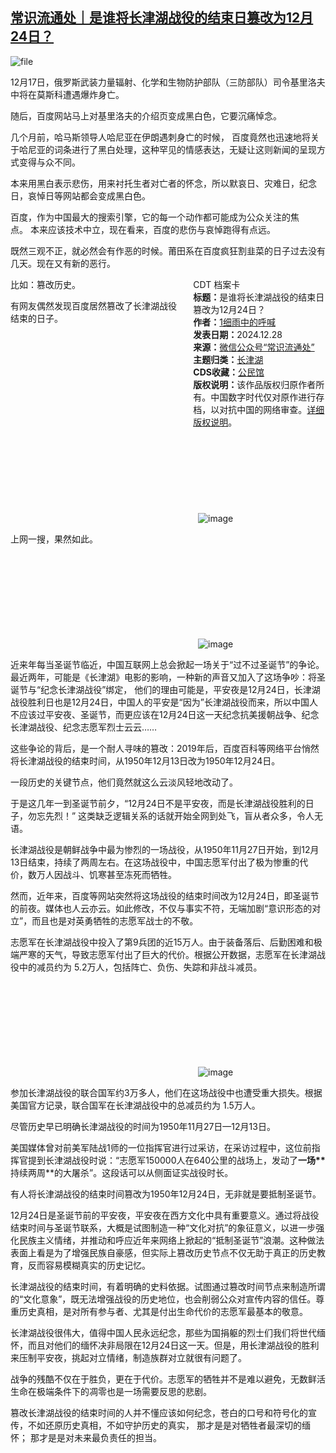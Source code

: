 <!--1735384790000-->
[常识流通处｜是谁将长津湖战役的结束日篡改为12月24日？](https://chinadigitaltimes.net/chinese/714456.html)
------

<p><img decoding="async" src="https://chinadigitaltimes.net/chinese/files/2024/12/image-1735384479981.png" alt="file"></p><p>12月17日，俄罗斯武装力量辐射、化学和生物防护部队（三防部队）司令基里洛夫中将在莫斯科遭遇爆炸身亡。</p><p>随后，百度网站马上对基里洛夫的介绍页变成黑白色，它要沉痛悼念。</p><p>几个月前，哈马斯领导人哈尼亚在伊朗遇刺身亡的时候，&nbsp;百度竟然也迅速地将关于哈尼亚的词条进行了黑白处理，这种罕见的情感表达，无疑让这则新闻的呈现方式变得与众不同。</p><p>本来用黑白表示悲伤，用来衬托生者对亡者的怀念，所以默哀日、灾难日，纪念日，哀悼日等网站都会变成黑白色。</p><p>百度，作为中国最大的搜索引擎，它的每一个动作都可能成为公众关注的焦点。&nbsp;本来应该技术中立，现在看来，百度的悲伤与哀悼跑得有点远。</p><p>既然三观不正，就必然会有作恶的时候。莆田系在百度疯狂割韭菜的日子过去没有几天。现在又有新的恶行。</p><div style="width:42%;float:right;padding-left:20px;"><div class="su-spoiler su-spoiler-style-fancy su-spoiler-icon-chevron-circle" data-scroll-offset="0" data-anchor-in-url="no"><div class="su-spoiler-title" tabindex="0" role="button"><span class="su-spoiler-icon"></span>CDT 档案卡</div><div class="su-spoiler-content su-u-clearfix su-u-trim"><strong>标题：</strong>是谁将长津湖战役的结束日篡改为12月24日？<br><strong>作者：</strong><a href="https://chinadigitaltimes.net/space/常识流通处" target="_blank">1细雨中的呼喊</a><br><strong>发表日期：</strong>2024.12.28<br><strong>来源：</strong><a href="https://web.archive.org/web/*/https://mp.weixin.qq.com/s/watyxeVkmmvWmCWPff89jg" target="_blank">微信公众号“常识流通处”</a><br><strong>主题归类：</strong><a href="https://chinadigitaltimes.net/space/长津湖" target="_blank">长津湖</a><br><strong>CDS收藏：</strong><a href="https://chinadigitaltimes.net/space/%E5%85%AC%E6%B0%91%E9%A6%86" target="_blank" rel="noopener">公民馆</a><br><strong>版权说明：</strong>该作品版权归原作者所有。中国数字时代仅对原作进行存档，以对抗中国的网络审查。<a href="https://chinadigitaltimes.net/chinese/copyright">详细版权说明</a>。</div></div></div><p>比如：篡改历史。</p><p>有网友偶然发现百度居然篡改了长津湖战役结束的日子。  </p><p><img decoding="async" src="data:image/svg+xml,%3Csvg%20xmlns='http://www.w3.org/2000/svg'%20viewBox='0%200%200%200'%3E%3C/svg%3E" alt="image" data-lazy-src="https://chinadigitaltimes.net/chinese/files/2024/12/post-714456-676fded67ad12."><noscript><img decoding="async" src="https://chinadigitaltimes.net/chinese/files/2024/12/post-714456-676fded67ad12." alt="image"></noscript></p><p>上网一搜，果然如此。  </p><p><img decoding="async" src="data:image/svg+xml,%3Csvg%20xmlns='http://www.w3.org/2000/svg'%20viewBox='0%200%200%200'%3E%3C/svg%3E" alt="image" data-lazy-src="https://chinadigitaltimes.net/chinese/files/2024/12/post-714456-676fded68277d."><noscript><img decoding="async" src="https://chinadigitaltimes.net/chinese/files/2024/12/post-714456-676fded68277d." alt="image"></noscript></p><p>近来年每当圣诞节临近，中国互联网上总会掀起一场关于“过不过圣诞节”的争论。最近两年，可能是《长津湖》电影的影响，一种新的声音又加入了这场争吵：将圣诞节与“纪念长津湖战役”绑定， 他们的理由可能是，平安夜是12月24日，长津湖战役胜利日也是12月24日，中国人的平安是“因为”长津湖战役而来，所以中国人不应该过平安夜、圣诞节，而更应该在12月24日这一天纪念抗美援朝战争、纪念长津湖战役、纪念志愿军烈士云云……</p><p>这些争论的背后，是一个耐人寻味的篡改：2019年后，百度百科等网络平台悄然将长津湖战役的结束时间，从1950年12月13日改为1950年12月24日。&nbsp;</p><p>一段历史的关键节点，他们竟然就这么云淡风轻地改动了。  </p><p>于是这几年一到圣诞节前夕，“12月24日不是平安夜，而是长津湖战役胜利的日子，勿忘先烈！” 这类缺乏逻辑关系的话就开始全网到处飞，盲从者众多，令人无语。</p><p>长津湖战役是朝鲜战争中最为惨烈的一场战役，从1950年11月27日开始，到12月13日结束，持续了两周左右。在这场战役中，中国志愿军付出了极为惨重的代价，数万人因战斗、饥寒甚至冻死而牺牲。</p><p>然而，近年来，百度等网站突然将这场战役的结束时间改为12月24日，即圣诞节的前夜。媒体也人云亦云。如此修改，不仅与事实不符，无端加剧“意识形态的对立”，而且也是对英勇牺牲的志愿军战士的不敬。</p><p>志愿军在长津湖战役中投入了第9兵团的近15万人。由于装备落后、后勤困难和极端严寒的天气，导致志愿军付出了巨大的代价。根据公开数据，志愿军在长津湖战役中的减员约为 5.2万人，包括阵亡、负伤、失踪和非战斗减员。</p><p><img decoding="async" src="data:image/svg+xml,%3Csvg%20xmlns='http://www.w3.org/2000/svg'%20viewBox='0%200%200%200'%3E%3C/svg%3E" alt="image" data-lazy-src="https://chinadigitaltimes.net/chinese/files/2024/12/post-714456-676fded68be60."><noscript><img decoding="async" src="https://chinadigitaltimes.net/chinese/files/2024/12/post-714456-676fded68be60." alt="image"></noscript></p><p>参加长津湖战役的联合国军约3万多人，他们在这场战役中也遭受重大损失。根据美国官方记录，联合国军在长津湖战役中的总减员约为 1.5万人。</p><p>尽管历史早已明确长津湖战役的时间为1950年11月27日—12月13日。</p><p>美国媒体曾对前美军陆战1师的一位指挥官进行过采访，在采访过程中，这位前指挥官提到长津湖战役时说：“志愿军150000人在640公里的战场上，发动了<strong>一场**</strong>持续两周**的大屠杀”。这段话可以从侧面证实战役时长。</p><p>有人将长津湖战役的结束时间篡改为1950年12月24日，无非就是要抵制圣诞节。</p><p>12月24日是圣诞节前的平安夜，平安夜在西方文化中具有重要意义。通过将战役结束时间与圣诞节联系，大概是试图制造一种“文化对抗”的象征意义，以进一步强化民族主义情绪，并推动和呼应近年来网络上掀起的“抵制圣诞节”浪潮。这种做法表面上看是为了增强民族自豪感，但实际上篡改历史节点不仅无助于真正的历史教育，反而容易模糊真实的历史记忆。</p><p>长津湖战役的结束时间，有着明确的史料依据。试图通过篡改时间节点来制造所谓的“文化意象”，既无法增强战役的历史地位，也会削弱公众对宣传内容的信任。尊重历史真相，是对所有参与者、尤其是付出生命代价的志愿军最基本的敬意。</p><p>长津湖战役很伟大，值得中国人民永远纪念，那些为国捐躯的烈士们我们将世代缅怀，而且对他们的缅怀决非局限在12月24日这一天。但是，用长津湖战役的胜利来压制平安夜，挑起对立情绪，制造族群对立就很有问题了。</p><p>战争的残酷不仅在于胜负，更在于代价。志愿军的牺牲并不是难以避免，无数鲜活生命在极端条件下的凋零也是一场需要反思的悲剧。</p><p>篡改长津湖战役的结束时间的人并不懂应该如何纪念，苍白的口号和符号化的宣传，不如还原历史真相，不如守护历史的真实，&nbsp;那才是是对牺牲者最深切的缅怀；&nbsp;那才是是对未来最负责任的担当。</p><div class="addtoany_share_save_container addtoany_content addtoany_content_bottom"><div class="a2a_kit a2a_kit_size_32 addtoany_list" data-a2a-url="https://chinadigitaltimes.net/chinese/714456.html" data-a2a-title="常识流通处｜是谁将长津湖战役的结束日篡改为12月24日？"><a class="a2a_button_facebook" href="https://www.addtoany.com/add_to/facebook?linkurl=https%3A%2F%2Fchinadigitaltimes.net%2Fchinese%2F714456.html&amp;linkname=%E5%B8%B8%E8%AF%86%E6%B5%81%E9%80%9A%E5%A4%84%EF%BD%9C%E6%98%AF%E8%B0%81%E5%B0%86%E9%95%BF%E6%B4%A5%E6%B9%96%E6%88%98%E5%BD%B9%E7%9A%84%E7%BB%93%E6%9D%9F%E6%97%A5%E7%AF%A1%E6%94%B9%E4%B8%BA12%E6%9C%8824%E6%97%A5%EF%BC%9F" title="Facebook" rel="nofollow noopener" target="_blank"></a><a class="a2a_button_twitter" href="https://www.addtoany.com/add_to/twitter?linkurl=https%3A%2F%2Fchinadigitaltimes.net%2Fchinese%2F714456.html&amp;linkname=%E5%B8%B8%E8%AF%86%E6%B5%81%E9%80%9A%E5%A4%84%EF%BD%9C%E6%98%AF%E8%B0%81%E5%B0%86%E9%95%BF%E6%B4%A5%E6%B9%96%E6%88%98%E5%BD%B9%E7%9A%84%E7%BB%93%E6%9D%9F%E6%97%A5%E7%AF%A1%E6%94%B9%E4%B8%BA12%E6%9C%8824%E6%97%A5%EF%BC%9F" title="Twitter" rel="nofollow noopener" target="_blank"></a><a class="a2a_button_telegram" href="https://www.addtoany.com/add_to/telegram?linkurl=https%3A%2F%2Fchinadigitaltimes.net%2Fchinese%2F714456.html&amp;linkname=%E5%B8%B8%E8%AF%86%E6%B5%81%E9%80%9A%E5%A4%84%EF%BD%9C%E6%98%AF%E8%B0%81%E5%B0%86%E9%95%BF%E6%B4%A5%E6%B9%96%E6%88%98%E5%BD%B9%E7%9A%84%E7%BB%93%E6%9D%9F%E6%97%A5%E7%AF%A1%E6%94%B9%E4%B8%BA12%E6%9C%8824%E6%97%A5%EF%BC%9F" title="Telegram" rel="nofollow noopener" target="_blank"></a><a class="a2a_button_reddit" href="https://www.addtoany.com/add_to/reddit?linkurl=https%3A%2F%2Fchinadigitaltimes.net%2Fchinese%2F714456.html&amp;linkname=%E5%B8%B8%E8%AF%86%E6%B5%81%E9%80%9A%E5%A4%84%EF%BD%9C%E6%98%AF%E8%B0%81%E5%B0%86%E9%95%BF%E6%B4%A5%E6%B9%96%E6%88%98%E5%BD%B9%E7%9A%84%E7%BB%93%E6%9D%9F%E6%97%A5%E7%AF%A1%E6%94%B9%E4%B8%BA12%E6%9C%8824%E6%97%A5%EF%BC%9F" title="Reddit" rel="nofollow noopener" target="_blank"></a><a class="a2a_button_whatsapp" href="https://www.addtoany.com/add_to/whatsapp?linkurl=https%3A%2F%2Fchinadigitaltimes.net%2Fchinese%2F714456.html&amp;linkname=%E5%B8%B8%E8%AF%86%E6%B5%81%E9%80%9A%E5%A4%84%EF%BD%9C%E6%98%AF%E8%B0%81%E5%B0%86%E9%95%BF%E6%B4%A5%E6%B9%96%E6%88%98%E5%BD%B9%E7%9A%84%E7%BB%93%E6%9D%9F%E6%97%A5%E7%AF%A1%E6%94%B9%E4%B8%BA12%E6%9C%8824%E6%97%A5%EF%BC%9F" title="WhatsApp" rel="nofollow noopener" target="_blank"></a><a class="a2a_button_email" href="https://www.addtoany.com/add_to/email?linkurl=https%3A%2F%2Fchinadigitaltimes.net%2Fchinese%2F714456.html&amp;linkname=%E5%B8%B8%E8%AF%86%E6%B5%81%E9%80%9A%E5%A4%84%EF%BD%9C%E6%98%AF%E8%B0%81%E5%B0%86%E9%95%BF%E6%B4%A5%E6%B9%96%E6%88%98%E5%BD%B9%E7%9A%84%E7%BB%93%E6%9D%9F%E6%97%A5%E7%AF%A1%E6%94%B9%E4%B8%BA12%E6%9C%8824%E6%97%A5%EF%BC%9F" title="Email" rel="nofollow noopener" target="_blank"></a><a class="a2a_button_copy_link" href="https://www.addtoany.com/add_to/copy_link?linkurl=https%3A%2F%2Fchinadigitaltimes.net%2Fchinese%2F714456.html&amp;linkname=%E5%B8%B8%E8%AF%86%E6%B5%81%E9%80%9A%E5%A4%84%EF%BD%9C%E6%98%AF%E8%B0%81%E5%B0%86%E9%95%BF%E6%B4%A5%E6%B9%96%E6%88%98%E5%BD%B9%E7%9A%84%E7%BB%93%E6%9D%9F%E6%97%A5%E7%AF%A1%E6%94%B9%E4%B8%BA12%E6%9C%8824%E6%97%A5%EF%BC%9F" title="Copy Link" rel="nofollow noopener" target="_blank"></a><a class="a2a_dd addtoany_share_save addtoany_share" href="https://www.addtoany.com/share"></a></div></div>
